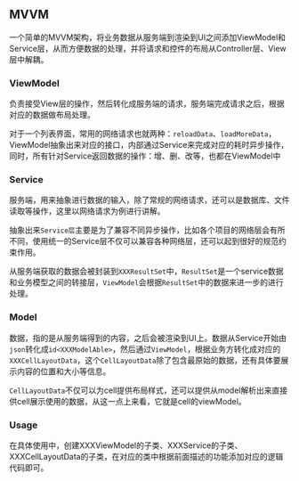 ## MVVM

一个简单的MVVM架构，将业务数据从服务端到渲染到UI之间添加ViewModel和Service层，从而方便数据的处理，并将请求和控件的布局从Controller层、View层中解耦。

### ViewModel

负责接受View层的操作，然后转化成服务端的请求，服务端完成请求之后，根据对应的数据做布局处理。

对于一个列表界面，常用的网络请求也就两种：`reloadData`、`loadMoreData`，ViewModel抽象出来对应的接口，内部通过Service来完成对应的耗时异步操作，同时，所有针对Service返回数据的操作：增、删、改等，也都在ViewModel中

### Service

服务端，用来抽象进行数据的输入，除了常规的网络请求，还可以是数据库、文件读取等操作，这里以网络请求为例进行讲解。

抽象出来`Service层`主要是为了兼容不同异步操作，比如各个项目的网络层会有所不同，使用统一的Service层不仅可以兼容各种网络层，还可以起到很好的规范约束作用。

从服务端获取的数据会被封装到`XXXResultSet`中，`ResultSet`是一个service数据和业务模型之间的转接层，`ViewModel`会根据`ResultSet`中的数据来进一步的进行处理。

### Model

数据，指的是从服务端得到的内容，之后会被渲染到UI上。数据从Service开始由`json`转化成`id<XXXModelAble>`，然后通过`ViewModel`，根据业务方转化成对应的`XXXCellLayoutData`，这个`CellLayoutData`除了包含最原始的数据，还有具体要展示内容的位置和大小等信息。

`CellLayoutData`不仅可以为cell提供布局样式，还可以提供从model解析出来直接供cell展示使用的数据，从这一点上来看，它就是cell的viewModel。


### Usage

在具体使用中，创建XXXViewModel的子类、XXXService的子类、XXXCellLayoutData的子类，在对应的类中根据前面描述的功能添加对应的逻辑代码即可。


